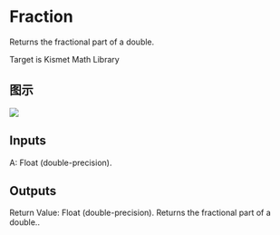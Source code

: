 # Fraction

Returns the fractional part of a double.

Target is Kismet Math Library

## 图示

![]($-20221218-19495055.png)

## Inputs

A: Float (double-precision).  

## Outputs

Return Value: Float (double-precision). Returns the fractional part of a double..

